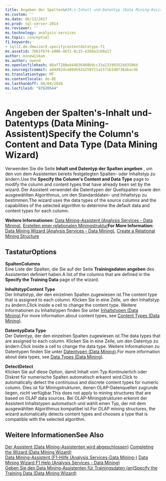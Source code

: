 ```yaml
---
title: Angeben der Spalten&#39;s-Inhalt und-Datentyp (Data Mining-Assistent) | Microsoft-Dokumentation
ms.custom: ''
ms.date: 06/13/2017
ms.prod: sql-server-2014
ms.reviewer: ''
ms.technology: analysis-services
ms.topic: conceptual
f1_keywords:
- sql12.dm.dmwizard.specifycontentdatatype.f1
ms.assetid: 7061f674-e806-46f2-8c15-e260a3c69a17
author: minewiskan
ms.author: owend
ms.openlocfilehash: 66af7280e444036468b9cc33a131993524d3586d
ms.sourcegitcommit: ad4d92dce894592a259721a1571b1d8736abacdb
ms.translationtype: MT
ms.contentlocale: de-DE
ms.lasthandoff: 08/04/2020
ms.locfileid: "87620544"
---
```

# <a name="specify-the-column39s-content-and-data-type-data-mining-wizard"></a><span data-ttu-id="a44bc-102">Angeben der Spalten&#39;s-Inhalt und-Datentyps (Data Mining-Assistent)</span><span class="sxs-lookup"><span data-stu-id="a44bc-102">Specify the Column&#39;s Content and Data Type (Data Mining Wizard)</span></span>
  <span data-ttu-id="a44bc-103">Verwenden Sie die Seite **Inhalt und Datentyp der Spalten angeben** , um den von dem Assistenten bereits festgelegten Spalten- oder Inhaltstyp zu ändern.</span><span class="sxs-lookup"><span data-stu-id="a44bc-103">Use the **Specify the Column's Content and Data Type** page to modify the column and content types that have already been set by the wizard.</span></span> <span data-ttu-id="a44bc-104">Der Assistent verwendet die Datentypen der Quellspalten sowie den ausgewählten Algorithmus, um den Standarddaten- und Inhaltstyp zu bestimmen.</span><span class="sxs-lookup"><span data-stu-id="a44bc-104">The wizard uses the data types of the source columns and the capabilities of the selected algorithm to determine the default data and content types for each column.</span></span>  
  
 <span data-ttu-id="a44bc-105">**Weitere Informationen:** [Data Mining-Assistent &#40;Analysis Services - Data Mining&#41;](data-mining/data-mining-wizard-analysis-services-data-mining.md), [Erstellen einer relationalen Miningstruktur](data-mining/create-a-relational-mining-structure.md)</span><span class="sxs-lookup"><span data-stu-id="a44bc-105">**For More Information:** [Data Mining Wizard &#40;Analysis Services - Data Mining&#41;](data-mining/data-mining-wizard-analysis-services-data-mining.md), [Create a Relational Mining Structure](data-mining/create-a-relational-mining-structure.md)</span></span>  
  
## <a name="options"></a><span data-ttu-id="a44bc-106">Tastatur</span><span class="sxs-lookup"><span data-stu-id="a44bc-106">Options</span></span>  
 <span data-ttu-id="a44bc-107">**Spalten**</span><span class="sxs-lookup"><span data-stu-id="a44bc-107">**Columns**</span></span>  
 <span data-ttu-id="a44bc-108">Eine Liste der Spalten, die Sie auf der Seite **Trainingsdaten angeben** des Assistenten definiert haben.</span><span class="sxs-lookup"><span data-stu-id="a44bc-108">A list of the columns that are defined in the **Specify the Training Data** page of the wizard.</span></span>  
  
 <span data-ttu-id="a44bc-109">**Inhaltstyp**</span><span class="sxs-lookup"><span data-stu-id="a44bc-109">**Content Type**</span></span>  
 <span data-ttu-id="a44bc-110">Der Inhaltstyp, der den einzelnen Spalten zugewiesen ist.</span><span class="sxs-lookup"><span data-stu-id="a44bc-110">The content type that is assigned to each column.</span></span> <span data-ttu-id="a44bc-111">Klicken Sie in eine Zelle, um den Inhaltstyp zu ändern.</span><span class="sxs-lookup"><span data-stu-id="a44bc-111">Click inside a cell to change the content type.</span></span> <span data-ttu-id="a44bc-112">Weitere Informationen zu Inhaltstypen finden Sie unter [Inhaltstypen &#40;Data Mining&#41;](data-mining/content-types-data-mining.md).</span><span class="sxs-lookup"><span data-stu-id="a44bc-112">For more information about content types, see [Content Types &#40;Data Mining&#41;](data-mining/content-types-data-mining.md).</span></span>  
  
 <span data-ttu-id="a44bc-113">**Datentyp**</span><span class="sxs-lookup"><span data-stu-id="a44bc-113">**Data Type**</span></span>  
 <span data-ttu-id="a44bc-114">Der Datentyp, der den einzelnen Spalten zugewiesen ist.</span><span class="sxs-lookup"><span data-stu-id="a44bc-114">The data types that are assigned to each column.</span></span> <span data-ttu-id="a44bc-115">Klicken Sie in eine Zelle, um den Datentyp zu ändern.</span><span class="sxs-lookup"><span data-stu-id="a44bc-115">Click inside a cell to change the data type.</span></span> <span data-ttu-id="a44bc-116">Weitere Informationen zu Datentypen finden Sie unter [Datentypen &#40;Data Mining&#41;](data-mining/data-types-data-mining.md).</span><span class="sxs-lookup"><span data-stu-id="a44bc-116">For more information about data types, see [Data Types &#40;Data Mining&#41;](data-mining/data-types-data-mining.md).</span></span>  
  
 <span data-ttu-id="a44bc-117">**Detect**</span><span class="sxs-lookup"><span data-stu-id="a44bc-117">**Detect**</span></span>  
 <span data-ttu-id="a44bc-118">Klicken Sie auf diese Option, damit Inhalt vom Typ Kontinuierlich oder Diskret für numerische Spalten automatisch erkannt wird.</span><span class="sxs-lookup"><span data-stu-id="a44bc-118">Click to automatically detect the continuous and discrete content types for numeric column.</span></span> <span data-ttu-id="a44bc-119">Dies ist für Miningstrukturen, denen OLAP-Datenquellen zugrunde liegen, nicht verfügbar.</span><span class="sxs-lookup"><span data-stu-id="a44bc-119">This does not apply to mining structures that are based on OLAP data sources.</span></span> <span data-ttu-id="a44bc-120">Bei OLAP-Miningstrukturen erkennt der Assistent Inhaltstypen automatisch und wählt einen Typ, der mit dem ausgewählten Algorithmus kompatibel ist.</span><span class="sxs-lookup"><span data-stu-id="a44bc-120">For OLAP mining structures, the wizard automatically detects content types and chooses a type that is compatible with the selected algorithm.</span></span>  
  
## <a name="see-also"></a><span data-ttu-id="a44bc-121">Weitere Informationen</span><span class="sxs-lookup"><span data-stu-id="a44bc-121">See Also</span></span>  
 <span data-ttu-id="a44bc-122">[Der Assistent &#40;Data Mining-Assistenten wird abgeschlossen&#41;](completing-the-wizard-data-mining-wizard.md) </span><span class="sxs-lookup"><span data-stu-id="a44bc-122">[Completing the Wizard &#40;Data Mining Wizard&#41;](completing-the-wizard-data-mining-wizard.md) </span></span>  
 <span data-ttu-id="a44bc-123">[Data Mining-Assistent (F1-Hilfe &#40;Analysis Services-Data Mining-&#41;](data-mining-wizard-f1-help-analysis-services-data-mining.md) </span><span class="sxs-lookup"><span data-stu-id="a44bc-123">[Data Mining Wizard F1 Help &#40;Analysis Services - Data Mining&#41;](data-mining-wizard-f1-help-analysis-services-data-mining.md) </span></span>  
 [<span data-ttu-id="a44bc-124">Geben Sie den Data Mining-Assistenten für Trainingsdaten &#40;an&#41;</span><span class="sxs-lookup"><span data-stu-id="a44bc-124">Specify the Training Data &#40;Data Mining Wizard&#41;</span></span>](specify-the-training-data-data-mining-wizard.md)  
  
  
